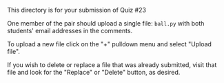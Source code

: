 This directory is for your submission of Quiz #23

One member of the pair should upload a single file: `ball.py`
with both students' email addresses in the comments.

To upload a new file click on the "+" pulldown menu and select "Upload file".

If you wish to delete or replace a file that was already submitted,
visit that file and look for the "Replace" or "Delete" button, as
desired.
